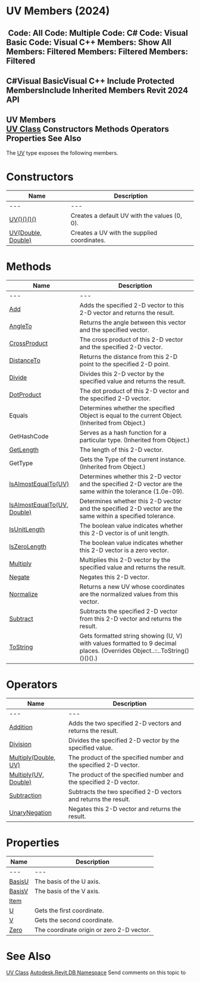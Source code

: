 # UV Members (2024)

﻿
 Code: All Code: Multiple Code: C# Code: Visual Basic Code: Visual C++  Members: Show All Members: Filtered Members: Filtered Members: Filtered   
---  
C#Visual BasicVisual C++
Include Protected MembersInclude Inherited Members
Revit 2024 API  
---  
UV Members  
[UV Class](1724be37-059b-91ff-aa74-d1508082f76d.md "UV Class") Constructors Methods Operators Properties See Also  
---  
The [UV](1724be37-059b-91ff-aa74-d1508082f76d.md "UV Class") type exposes the following members.
# Constructors
| Name | Description |
| --- | --- |
| --- | --- | --- |
| [UV()()()()](661866d6-56a4-4d43-4a87-cc73cc9ece0b.md "UV Constructor") | Creates a default UV with the values (0, 0). |
| [UV(Double, Double)](2b40cc66-3513-169c-33e5-b68b3bce8ad0.md "UV Constructor \(Double, Double\)") | Creates a UV with the supplied coordinates. |

# Methods
| Name | Description |
| --- | --- |
| --- | --- | --- |
| [Add](b7c4255f-91b8-f28f-a2fc-1780212acdd3.md "Add Method") | Adds the specified 2-D vector to this 2-D vector and returns the result. |
| [AngleTo](38893def-a134-5659-3c05-a20db60488fa.md "AngleTo Method") | Returns the angle between this vector and the specified vector. |
| [CrossProduct](408566a0-0940-d038-5bf4-c69e2b5b02a1.md "CrossProduct Method") | The cross product of this 2-D vector and the specified 2-D vector. |
| [DistanceTo](1b9b02cf-8fca-84b7-d80e-ed4b32277826.md "DistanceTo Method") | Returns the distance from this 2-D point to the specified 2-D point. |
| [Divide](f65911b8-4063-6f85-0648-327b1a3a28d5.md "Divide Method") | Divides this 2-D vector by the specified value and returns the result. |
| [DotProduct](34a57c43-f0f8-213d-5f44-c2504170de15.md "DotProduct Method") | The dot product of this 2-D vector and the specified 2-D vector. |
| Equals | Determines whether the specified Object is equal to the current Object. (Inherited from Object.) |
| GetHashCode | Serves as a hash function for a particular type.  (Inherited from Object.) |
| [GetLength](21d3cb19-a748-c390-b387-1f3f502c4cdf.md "GetLength Method") | The length of this 2-D vector. |
| GetType | Gets the Type of the current instance. (Inherited from Object.) |
| [IsAlmostEqualTo(UV)](aeee896b-50bc-e60d-0814-f564abd400c9.md "IsAlmostEqualTo Method \(UV\)") | Determines whether this 2-D vector and the specified 2-D vector are the same within the tolerance (1.0e-09). |
| [IsAlmostEqualTo(UV, Double)](bfe26827-3047-f7c4-c00d-c5ef94adc35b.md "IsAlmostEqualTo Method \(UV, Double\)") | Determines whether this 2-D vector and the specified 2-D vector are the same within a specified tolerance. |
| [IsUnitLength](22333fac-3aae-f306-467f-bf8691e83067.md "IsUnitLength Method") | The boolean value indicates whether this 2-D vector is of unit length. |
| [IsZeroLength](6ee67976-561a-6401-297a-e3b31aa9dd0d.md "IsZeroLength Method") | The boolean value indicates whether this 2-D vector is a zero vector. |
| [Multiply](92549142-9d39-893e-27c7-4731084ae726.md "Multiply Method") | Multiplies this 2-D vector by the specified value and returns the result. |
| [Negate](cef4dd78-6c38-28ee-c625-f3b391cbf1a4.md "Negate Method") | Negates this 2-D vector. |
| [Normalize](2bbced1b-ef0a-a497-0245-828eca827bc0.md "Normalize Method") | Returns a new UV whose coordinates are the normalized values from this vector. |
| [Subtract](794663ba-4332-4bfc-f77c-d371f6af69bf.md "Subtract Method") | Subtracts the specified 2-D vector from this 2-D vector and returns the result. |
| [ToString](6a22d53e-8f6f-3ae1-7e5c-da905518c023.md "ToString Method") | Gets formatted string showing (U, V) with values formatted to 9 decimal places.  (Overrides Object..::..ToString()()()().) |

# Operators
| Name | Description |
| --- | --- |
| --- | --- | --- |
| [Addition](92ef6a75-0ab6-1cd2-99fb-330557aa2eb6.md "Addition Operator") | Adds the two specified 2-D vectors and returns the result. |
| [Division](f75ed7b6-c306-3c72-cb34-4af4bf2cb831.md "Division Operator") | Divides the specified 2-D vector by the specified value. |
| [Multiply(Double, UV)](8753ebe5-e03a-31f3-31a1-0da7473abb58.md "Multiply Operator \(Double, UV\)") | The product of the specified number and the specified 2-D vector. |
| [Multiply(UV, Double)](b2dadbe9-910a-f16b-61ef-b1a8a26bba57.md "Multiply Operator \(UV, Double\)") | The product of the specified number and the specified 2-D vector. |
| [Subtraction](8a02ba52-44be-cdf1-5051-66a1aaf3c656.md "Subtraction Operator") | Subtracts the two specified 2-D vectors and returns the result. |
| [UnaryNegation](b83a1321-860e-f7ef-dbc3-780bb7bea69b.md "UnaryNegation Operator") | Negates this 2-D vector and returns the result. |

# Properties
| Name | Description |
| --- | --- |
| --- | --- | --- |
| [BasisU](dfcd6ba7-5ded-f104-5247-fbe733ae41d4.md "BasisU Property") | The basis of the U axis. |
| [BasisV](77777554-b9fb-9551-8a46-803e30f5aa40.md "BasisV Property") | The basis of the V axis. |
| [Item](c49f7844-b9f3-88e0-2554-ab8dcf0b9307.md "Item Property") |
| [U](ce182f44-281b-1892-fada-82fc84b143a3.md "U Property") | Gets the first coordinate. |
| [V](62ef948d-4fd4-6bcb-3d3a-b767beb4578d.md "V Property") | Gets the second coordinate. |
| [Zero](ad358235-2aa7-d04e-3059-7b0e520c991d.md "Zero Property") | The coordinate origin or zero 2-D vector. |

# See Also
[UV Class](1724be37-059b-91ff-aa74-d1508082f76d.md "UV Class")
[Autodesk.Revit.DB Namespace](87546ba7-461b-c646-cbb1-2cb8f5bff8b2.md "Autodesk.Revit.DB Namespace")
Send comments on this topic to 